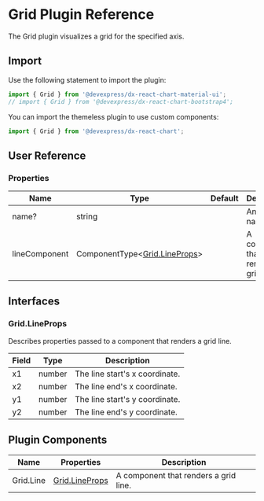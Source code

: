 # Grid Plugin Reference

The Grid plugin visualizes a grid for the specified axis.

## Import

Use the following statement to import the plugin:

```js
import { Grid } from '@devexpress/dx-react-chart-material-ui';
// import { Grid } from '@devexpress/dx-react-chart-bootstrap4';
```

You can import the themeless plugin to use custom components:

```js
import { Grid } from '@devexpress/dx-react-chart';
```

## User Reference

### Properties

Name | Type | Default | Description
-----|------|---------|------------
name? | string | | An axis name.
lineComponent | ComponentType&lt;[Grid.LineProps](#gridlineprops)&gt; | | A component that renders a grid line.

## Interfaces

### Grid.LineProps

Describes properties passed to a component that renders a grid line.

Field | Type | Description
------|------|------------
x1 | number | The line start's x coordinate.
x2 | number | The line end's x coordinate.
y1 | number | The line start's y coordinate.
y2 | number | The line end's y coordinate.

## Plugin Components

Name | Properties | Description
-----|------------|------------
Grid.Line | [Grid.LineProps](#gridlineprops) | A component that renders a grid line.
